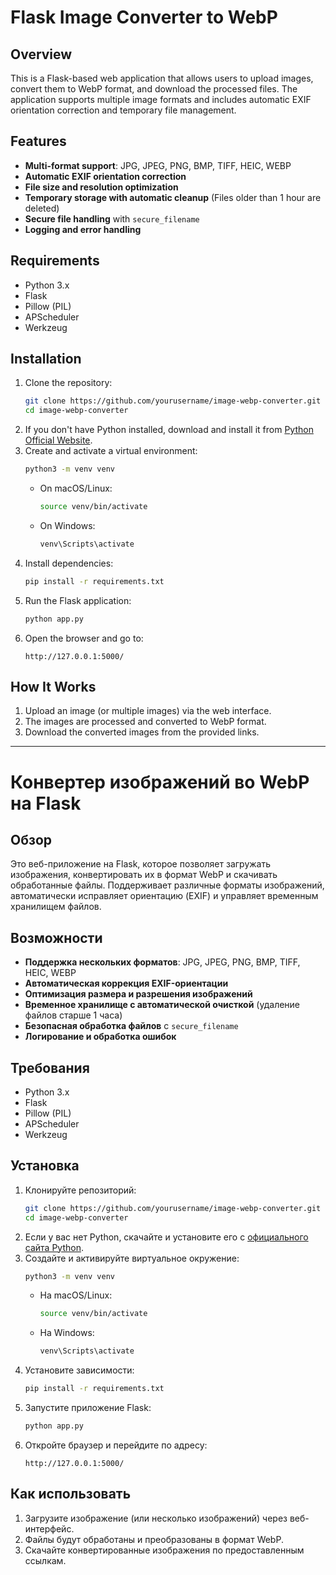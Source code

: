 # Flask Image Converter to WebP

## Overview
This is a Flask-based web application that allows users to upload images, convert them to WebP format, and download the processed files. The application supports multiple image formats and includes automatic EXIF orientation correction and temporary file management.

## Features
- **Multi-format support**: JPG, JPEG, PNG, BMP, TIFF, HEIC, WEBP
- **Automatic EXIF orientation correction**
- **File size and resolution optimization**
- **Temporary storage with automatic cleanup** (Files older than 1 hour are deleted)
- **Secure file handling** with `secure_filename`
- **Logging and error handling**

## Requirements
- Python 3.x
- Flask
- Pillow (PIL)
- APScheduler
- Werkzeug

## Installation
1. Clone the repository:
   ```sh
   git clone https://github.com/yourusername/image-webp-converter.git
   cd image-webp-converter
   ```
2. If you don't have Python installed, download and install it from [Python Official Website](https://www.python.org/downloads/).
3. Create and activate a virtual environment:
   ```sh
   python3 -m venv venv
   ```
   - On macOS/Linux:
     ```sh
     source venv/bin/activate
     ```
   - On Windows:
     ```sh
     venv\Scripts\activate
     ```
4. Install dependencies:
   ```sh
   pip install -r requirements.txt
   ```
5. Run the Flask application:
   ```sh
   python app.py
   ```
6. Open the browser and go to:
   ```
   http://127.0.0.1:5000/
   ```

## How It Works
1. Upload an image (or multiple images) via the web interface.
2. The images are processed and converted to WebP format.
3. Download the converted images from the provided links.

---

# Конвертер изображений во WebP на Flask

## Обзор
Это веб-приложение на Flask, которое позволяет загружать изображения, конвертировать их в формат WebP и скачивать обработанные файлы. Поддерживает различные форматы изображений, автоматически исправляет ориентацию (EXIF) и управляет временным хранилищем файлов.

## Возможности
- **Поддержка нескольких форматов**: JPG, JPEG, PNG, BMP, TIFF, HEIC, WEBP
- **Автоматическая коррекция EXIF-ориентации**
- **Оптимизация размера и разрешения изображений**
- **Временное хранилище с автоматической очисткой** (удаление файлов старше 1 часа)
- **Безопасная обработка файлов** с `secure_filename`
- **Логирование и обработка ошибок**

## Требования
- Python 3.x
- Flask
- Pillow (PIL)
- APScheduler
- Werkzeug

## Установка
1. Клонируйте репозиторий:
   ```sh
   git clone https://github.com/yourusername/image-webp-converter.git
   cd image-webp-converter
   ```
2. Если у вас нет Python, скачайте и установите его с [официального сайта Python](https://www.python.org/downloads/).
3. Создайте и активируйте виртуальное окружение:
   ```sh
   python3 -m venv venv
   ```
   - На macOS/Linux:
     ```sh
     source venv/bin/activate
     ```
   - На Windows:
     ```sh
     venv\Scripts\activate
     ```
4. Установите зависимости:
   ```sh
   pip install -r requirements.txt
   ```
5. Запустите приложение Flask:
   ```sh
   python app.py
   ```
6. Откройте браузер и перейдите по адресу:
   ```
   http://127.0.0.1:5000/
   ```

## Как использовать
1. Загрузите изображение (или несколько изображений) через веб-интерфейс.
2. Файлы будут обработаны и преобразованы в формат WebP.
3. Скачайте конвертированные изображения по предоставленным ссылкам.


